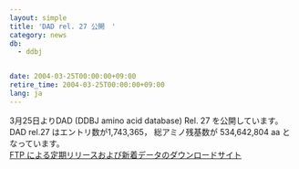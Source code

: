 ```yaml
---
layout: simple
title: 'DAD rel. 27 公開　'
category: news
db:
  - ddbj


date: 2004-03-25T00:00:00+09:00
retire_time: 2004-03-25T00:00:00+09:00
lang: ja
---
```


3月25日よりDAD (DDBJ amino acid database) Rel. 27 を公開しています。 DAD rel.27 はエントリ数が1,743,365， 総アミノ残基数が 534,642,804 aa となっています。<br><a href="/services/index.html">FTP による定期リリースおよび新着データのダウンロードサイト</a>
